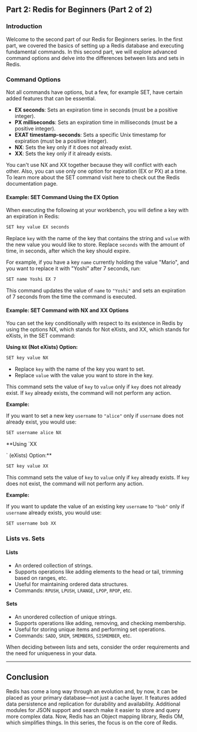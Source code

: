 ## Part 2: Redis for Beginners (Part 2 of 2)

### Introduction

Welcome to the second part of our Redis for Beginners series. In the first part, we covered the basics of setting up a Redis database and executing fundamental commands. In this second part, we will explore advanced command options and delve into the differences between lists and sets in Redis.

### Command Options

Not all commands have options, but a few, for example SET, have certain added features that can be essential.

- **EX seconds**: Sets an expiration time in seconds (must be a positive integer).
- **PX milliseconds**: Sets an expiration time in milliseconds (must be a positive integer).
- **EXAT timestamp-seconds**: Sets a specific Unix timestamp for expiration (must be a positive integer).
- **NX**: Sets the key only if it does not already exist.
- **XX**: Sets the key only if it already exists.

You can't use NX and XX together because they will conflict with each other. Also, you can use only one option for expiration (EX or PX) at a time. To learn more about the SET command visit here to check out the Redis documentation page.

#### Example: SET Command Using the EX Option

When executing the following at your workbench, you will define a key with an expiration in Redis:

```bash
SET key value EX seconds
```

Replace `key` with the name of the key that contains the string and `value` with the new value you would like to store. Replace `seconds` with the amount of time, in seconds, after which the key should expire.

For example, if you have a key `name` currently holding the value "Mario", and you want to replace it with "Yoshi" after 7 seconds, run:

```bash
SET name Yoshi EX 7
```

This command updates the value of `name` to `"Yoshi"` and sets an expiration of 7 seconds from the time the command is executed.

#### Example: SET Command with NX and XX Options

You can set the key conditionally with respect to its existence in Redis by using the options NX, which stands for Not eXists, and XX, which stands for eXists, in the SET command:

**Using `NX` (Not eXists) Option:**

```bash
SET key value NX
```

- Replace `key` with the name of the key you want to set.
- Replace `value` with the value you want to store in the key.

This command sets the value of `key` to `value` only if `key` does not already exist. If `key` already exists, the command will not perform any action.

**Example:**

If you want to set a new key `username` to `"alice"` only if `username` does not already exist, you would use:

```bash
SET username alice NX
```

**Using `XX

` (eXists) Option:**

```bash
SET key value XX
```

This command sets the value of `key` to `value` only if `key` already exists. If `key` does not exist, the command will not perform any action.

**Example:**

If you want to update the value of an existing key `username` to `"bob"` only if `username` already exists, you would use:

```bash
SET username bob XX
```

### Lists vs. Sets

#### Lists

- An ordered collection of strings.
- Supports operations like adding elements to the head or tail, trimming based on ranges, etc.
- Useful for maintaining ordered data structures.
- Commands: `RPUSH`, `LPUSH`, `LRANGE`, `LPOP`, `RPOP`, etc.

#### Sets

- An unordered collection of unique strings.
- Supports operations like adding, removing, and checking membership.
- Useful for storing unique items and performing set operations.
- Commands: `SADD`, `SREM`, `SMEMBERS`, `SISMEMBER`, etc.

When deciding between lists and sets, consider the order requirements and the need for uniqueness in your data.

---

## Conclusion
Redis has come a long way through an evolution and, by now, it can be placed as your primary database—not just a cache layer. It features added data persistence and replication for durability and availability. Additional modules for JSON support and search make it easier to store and query more complex data. Now, Redis has an Object mapping library, Redis OM, which simplifies things. In this series, the focus is on the core of Redis.

